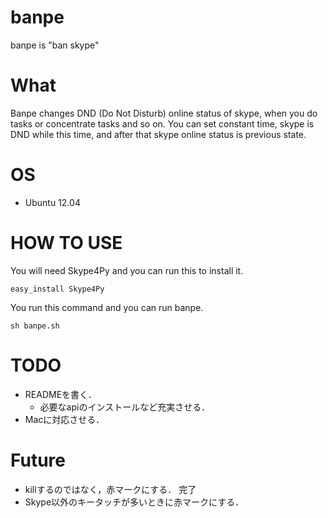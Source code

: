 banpe
===========
banpe is "ban skype"

What
===========
Banpe changes DND (Do Not Disturb) online status of skype, when you do tasks or concentrate tasks and so on.
You can set constant time, skype is DND while this time, and after that skype online status is previous state.

OS
===========
* Ubuntu 12.04

HOW TO USE
==========
You will need Skype4Py and you can run this to install it.

    easy_install Skype4Py

You run this command and you can run banpe.

    sh banpe.sh


TODO
=========
*  READMEを書く．
   * 必要なapiのインストールなど充実させる．
* Macに対応させる．


Future
=========
*  killするのではなく，赤マークにする．
  完了
*  Skype以外のキータッチが多いときに赤マークにする．
